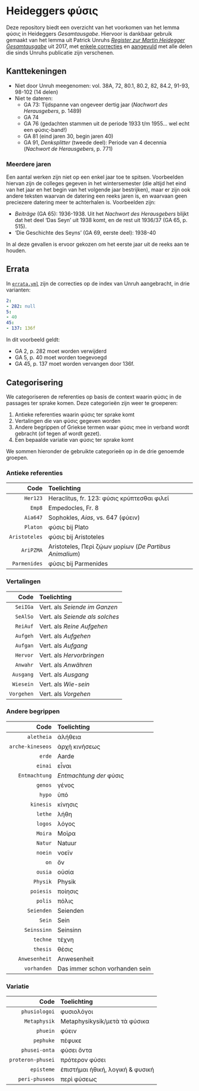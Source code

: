 # Heideggers φύσις

Deze repository biedt een overzicht van het voorkomen van het lemma φύσις in Heideggers _Gesamtausgabe_. Hiervoor is dankbaar gebruik gemaakt van het lemma uit Patrick Unruhs [_Register zur Martin Heidegger Gesamtausgabe_](https://www.klostermann.de/Unruh-Patrick-Register-zur-Martin-Heidegger-Gesamtausgabe) uit 2017, met [enkele correcties](./index/errata.yml) en [aangevuld](./index/complement.yml) met alle delen die sinds Unruhs publicatie zijn verschenen.

## Kanttekeningen

* Niet door Unruh meegenomen: vol. 38A, 72, 80.1, 80.2, 82, 84.2, 91-93, 98-102 (14 delen)
* Niet te dateren: 
  * GA 73: Tijdspanne van ongeveer dertig jaar (*Nachwort des Herausgebers*, p. 1489)
  * GA 74
  * GA 76 (gedachten stammen uit de periode 1933 t/m 1955... wel echt een φύσις-band!)
  * GA 81 (eind jaren 30, begin jaren 40)
  * GA 91, *Denksplitter* (tweede deel): Periode van 4 decennia (*Nachwort de Herausgebers*, p. 771)

### Meerdere jaren

Een aantal werken zijn niet op een enkel jaar toe te spitsen. Voorbeelden hiervan zijn de colleges gegeven in het wintersemester (die altijd het eind van het jaar en het begin van het volgende jaar bestrijken), maar er zijn ook andere teksten waarvan de datering een reeks jaren is, en waarvaan geen preciezere datering meer te achterhalen is.  Voorbeelden zijn:

* *Beiträge* (GA 65): 1936-1938. Uit het *Nachwort des Herausgebers* blijkt dat het deel ‘Das Seyn’ uit 1938 komt, en de rest uit 1936/37 (GA 65, p. 515).
* ‘Die Geschichte des Seyns’ (GA 69, eerste deel): 1938-40

In al deze gevallen is ervoor gekozen om het eerste jaar uit de reeks aan te houden.

## Errata

In [`errata.yml`](./errata.yml) zijn de correcties op de index van Unruh aangebracht, in drie varianten:

```yaml
2:
- 282: null
5:
- 40
45:
- 137: 136f
```

In dit voorbeeld geldt:

* GA 2, p. 282 moet worden verwijderd
* GA 5, p. 40 moet worden toegevoegd
* GA 45, p. 137 moet worden vervangen door 136f.

## Categorisering

We categoriseren de referenties op basis de context waarin φύσις in de passages ter sprake komen. Deze categorieën zijn weer te groeperen:

1. Antieke referenties waarin φύσις ter sprake komt
2. Vertalingen die van φύσις gegeven worden 
3. Andere begrippen of Griekse termen waar φύσις mee in verband wordt gebracht (of tegen af wordt gezet).
4. Een bepaalde variatie van φύσις ter sprake komt

We sommen hieronder de gebruikte categorieën op in de drie genoemde groepen.

### Antieke referenties

|          Code | Toelichting                                             |
| ------------: | :------------------------------------------------------ |
|      `Her123` | Heraclitus, fr. 123: φύσις κρύπτεσθαι φιλεῖ             |
|        `Emp8` | Empedocles, Fr. 8                                       |
|      `Aia647` | Sophokles, *Aias*, vs. 647 (φύειν)                      |
|      `Platon` | φύσις bij Plato                                         |
| `Aristoteles` | φύσις bij Aristoteles                                   |
|     `AriPZMA` | Aristoteles, Περὶ ζῴων μορίων (*De Partibus Animalium*) |
|  `Parmenides` | φύσις bij Parmenides                                    |

### Vertalingen

|       Code | Toelichting                     |
| ---------: | :------------------------------ |
|   `SeiIGa` | Vert. als *Seiende im Ganzen*   |
|   `SeAlSo` | Vert. als *Seiende als solches* |
|   `ReiAuf` | Vert. als *Reine Aufgehen*      |
|   `Aufgeh` | Vert. als *Aufgehen*            |
|   `Aufgan` | Vert. als *Aufgang*             |
|   `Hervor` | Vert. als *Hervorbringen*       |
|   `Anwahr` | Vert. als *Anwähren*            |
|  `Ausgang` | Vert. als *Ausgang*             |
|  `Wiesein` | Vert. als *Wie-sein*            |
| `Vorgehen` | Vert. als *Vorgehen*            |

### Andere begrippen

|             Code | Toelichting                    |
| ---------------: | :----------------------------- |
|       `aletheia` | ἀλήθεια                        |
| `arche-kineseos` | ἀρχὴ κινήσεως                  |
|           `erde` | Aarde                          |
|          `einai` | εἶναι                          |
|    `Entmachtung` | *Entmachtung der* φύσις        |
|          `genos` | γένος                          |
|           `hypo` | ὑπό                            |
|        `kinesis` | κίνησις                        |
|          `lethe` | λήθη                           |
|          `logos` | λόγος                          |
|          `Moira` | Μοῖρα                          |
|          `Natur` | Natuur                         |
|          `noein` | νοεῖν                          |
|             `on` | ὄν                             |
|          `ousia` | οὐσία                          |
|         `Physik` | Physik                         |
|        `poiesis` | ποίησις                        |
|          `polis` | πόλις                          |
|       `Seienden` | Seienden                       |
|           `Sein` | Sein                           |
|      `Seinssinn` | Seinsinn                       |
|         `techne` | τέχνη                          |
|         `thesis` | θέσις                          |
|    `Anwesenheit` | Anwesenheit                    |
|      `vorhanden` | Das immer schon vorhanden sein |

### Variatie

|              Code | Toelichting                                 |
| ----------------: | :------------------------------------------ |
|     `phusiologoi` | φυσιολόγοι                                  |
|      `Metaphysik` | Metaphysikysik/μετὰ τὰ φύσικα               |
|          `phuein` | φύειν                                       |
|         `pephuke` | πέφυκε                                      |
|     `phusei-onta` | φύσει ὄντα                                  |
| `proteron-phusei` | πρότερον φύσει                              |
|        `episteme` | ἐπιστήμαι ἠθική, λογική & φυσική            |
|    `peri-phuseos` | περὶ φύσεως                                 |

